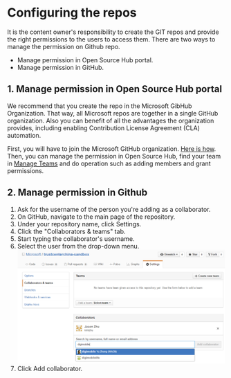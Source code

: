 # Configuring the repos
It is the content owner's responsibility to create the GIT repos and provide the right permissions to the users to access them. There are two ways to manage the permission on Github repo.

- Manage permission in Open Source Hub portal.
- Manage permission in GitHub.

## 1. Manage permission in Open Source Hub portal
We recommend that you create the repo in the Microsoft GibHub Organization. That way, all Microsoft repos are together in a single GitHub organization. Also you can benefit of all the advantages the organization provides, including enabling Contribution License Agreement (CLA) automation. 

First, you will have to join the Microsoft GitHub organization. [Here is how](https://www.1eswiki.com/wiki/How_to_Join_the_Microsoft_GitHub_Organization).
Then, you can manage the permission in Open Source Hub, find your team in [Manage Teams](https://opensourcehub.microsoft.com/manage-teams) and do operation such as adding members and grant permissions.

## 2. Manage permission in Github
1. Ask for the username of the person you're adding as a collaborator.
2. On GitHub, navigate to the main page of the repository.
3. Under your repository name, click Settings.
4. Click the "Collaborators & teams" tab.
5. Start typing the collaborator's username.
6. Select the user from the drop-down menu.
![Git repo permission](./images/repo-permission.png)
7. Click Add collaborator.